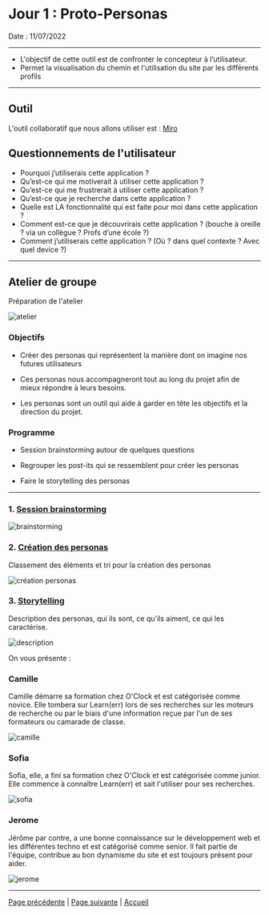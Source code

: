 # Jour 1 : Proto-Personas

Date : 11/07/2022
___

- L'objectif de cette outil est de confronter le concepteur à l’utilisateur.
- Permet la visualisation du chemin et l'utilisation du site par les différents profils

___

## Outil

L'outil collaboratif que nous allons utiliser est : [Miro](https://miro.com/)

## Questionnements de l'utilisateur

- Pourquoi j’utiliserais cette application ?
- Qu’est-ce qui me motiverait à utiliser cette application ?
- Qu’est-ce qui me frustrerait à utiliser cette application ?
- Qu’est-ce que je recherche dans cette application ?
- Quelle est LA fonctionnalité qui est faite pour moi dans cette application ?
- Comment est-ce que je découvrirais cette application ? (bouche à oreille ? via un collègue ? Profs d’une école ?)
- Comment j’utiliserais cette application ? (Où ? dans quel contexte ? Avec quel device ?)

___

## Atelier de groupe

Préparation de l'atelier

![atelier](../../images/atelier.PNG)

### Objectifs

- Créer des personas qui représentent la manière dont on imagine nos futures utilisateurs

- Ces personas nous accompagneront tout au long du projet afin de mieux répondre à leurs besoins.

- Les personas sont un outil qui aide à garder en tête les objectifs et la direction du projet.

### Programme

- Session brainstorming autour de quelques questions

- Regrouper les post-its qui se ressemblent pour créer les personas

- Faire le storytelling des personas

___

### 1.  <u>Session brainstorming</u>

![brainstorming](../../images/atelier1.gif)

### 2. <u>Création des personas</u>

Classement des éléments et tri pour la création des personas

![création personas](../../Images/atelier2.gif)

### 3. <u>Storytelling</u>

Description des personas, qui ils sont, ce qu'ils aiment, ce qui les caractérise.

![description](../../Images/atelier3.gif)

On vous présente :

### Camille

Camille démarre sa formation chez O'Clock et est catégorisée comme novice.
Elle tombera sur Learn(err) lors de ses recherches sur les moteurs de recherche ou par le biais d'une information reçue par l'un de ses formateurs ou camarade de classe.

![camille](../../Images/camille.jpg)
### Sofia

Sofia, elle, a fini sa formation chez O'Clock et est catégorisée comme junior. Elle commence à connaître Learn(err) et sait l'utiliser pour ses recherches.

![sofia](../../Images/sofia.jpg)
### Jerome

Jérôme par contre, a une bonne connaissance sur le développement web et les différentes techno et est catégorisé comme senior. Il fait partie de l'équipe, contribue au bon dynamisme du site et est toujours présent pour aider.

![jerome](../../Images/jerome.jpg)
___

[Page précédente](./00_Organisation.md) | [Page suivante](./02_User_stories.md) | [Accueil](../../README.md)

